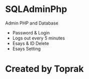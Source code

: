 # SQLAdminPhp
Admin PHP and Database

- Password & Login
- Logs out every 5 minutes
- Esays & ID Delete
- Esays Setting

# Created by Toprak
